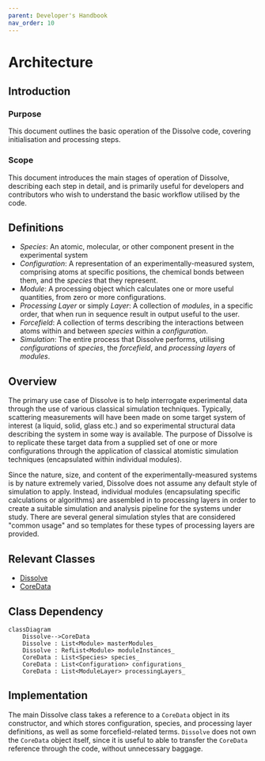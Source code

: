 ```yaml
---
parent: Developer's Handbook
nav_order: 10
---
```

# Architecture

## Introduction

### Purpose
This document outlines the basic operation of the Dissolve code, covering initialisation and processing steps.

### Scope
This document introduces the main stages of operation of Dissolve, describing each step in detail, and is primarily useful for developers and contributors who wish to understand the basic workflow utilised by the code.

## Definitions

- _Species_: An atomic, molecular, or other component present in the experimental system
- _Configuration_: A representation of an experimentally-measured system, comprising atoms at specific positions, the chemical bonds between them, and the _species_ that they represent. 
- _Module_: A processing object which calculates one or more useful quantities, from zero or more configurations.
- _Processing Layer_ or simply _Layer_: A collection of _modules_, in a specific order, that when run in sequence result in output useful to the user.
- _Forcefield_: A collection of terms describing the interactions between atoms within and between _species_ within a _configuration_.
- _Simulation_: The entire process that Dissolve performs, utilising _configurations_ of _species_, the _forcefield_, and _processing layers_ of _modules_.

## Overview

The primary use case of Dissolve is to help interrogate experimental data through the use of various classical simulation techniques. Typically, scattering measurements will have been made on some target system of interest (a liquid, solid, glass etc.) and so experimental structural data describing the system in some way is available. The purpose of Dissolve is to replicate these target data from a supplied set of one or more configurations through the application of classical atomistic simulation techniques (encapsulated within individual modules).

Since the nature, size, and content of the experimentally-measured systems is by nature extremely varied, Dissolve does not assume any default style of simulation to apply. Instead, individual modules (encapsulating specific calculations or algorithms) are assembled in to processing layers in order to create a suitable simulation and analysis pipeline for the systems under study. There are several general simulation styles that are considered "common usage" and so templates for these types of processing layers are provided.

## Relevant Classes

- [Dissolve](https://github.com/trisyoungs/dissolve/tree/develop/src/main/dissolve.h)
- [CoreData](https://github.com/trisyoungs/dissolve/tree/develop/src/classes/coredata.h)

## Class Dependency

```mermaid
classDiagram
    Dissolve-->CoreData
    Dissolve : List<Module> masterModules_
    Dissolve : RefList<Module> moduleInstances_
    CoreData : List<Species> species_
    CoreData : List<Configuration> configurations_
    CoreData : List<ModuleLayer> processingLayers_
```

## Implementation

The main Dissolve class takes a reference to a `CoreData` object in its constructor, and which stores configuration, species, and processing layer definitions, as well as some forcefield-related terms. `Dissolve` does not own the `CoreData` object itself, since it is useful to able to transfer the `CoreData` reference through the code, without unnecessary baggage.

